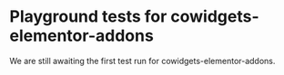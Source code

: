 # Playground tests for cowidgets-elementor-addons
We are still awaiting the first test run for cowidgets-elementor-addons.
